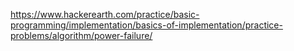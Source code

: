 https://www.hackerearth.com/practice/basic-programming/implementation/basics-of-implementation/practice-problems/algorithm/power-failure/
